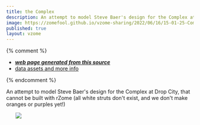 ```yaml
---
title: the Complex
description: An attempt to model Steve Baer's design for the Complex at Drop City, that cannot be built with rZome (all white struts don't exist, and we don't make oranges or purples yet!) Notice how it's splitting apar in front where the 10-gon arches don't quite fuse. (Not a problem for the Droppers: if you can't fuse it, fudge it!)
image: https://zomefool.github.io/vzome-sharing/2022/06/16/15-01-25-Complex/Complex.png
published: true
layout: vzome
---
```


{% comment %}
 - [***web page generated from this source***](<https://zomefool.github.io/vzome-sharing/2022/06/16/Complex-15-01-25.html>)
 - [data assets and more info](<https://github.com/zomefool/vzome-sharing/tree/main/2022/06/16/15-01-25-Complex/>)
 
{% endcomment %}

An attempt to model Steve Baer's design for the Complex at Drop City, that cannot be built with rZome (all white struts don't exist, and we don't make oranges or purples yet!)

<vzome-viewer style="width: 87%; height: 60vh; margin: 5%"
       src="https://zomefool.github.io/vzome-sharing/2022/06/16/15-01-25-Complex/Complex.vZome" >
  <img src="https://zomefool.github.io/vzome-sharing/2022/06/16/15-01-25-Complex/Complex.png" />
</vzome-viewer>
